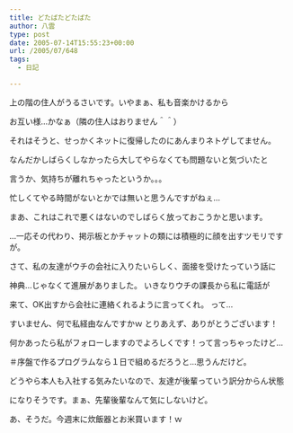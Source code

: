 ```yaml
---
title: どたばたどたばた
author: 八雲
type: post
date: 2005-07-14T15:55:23+00:00
url: /2005/07/648
tags:
  - 日記

---
```

上の階の住人がうるさいです。いやまぁ、私も音楽かけるから
  
お互い様…かなぁ（隣の住人はおりません＾＾）

それはそうと、せっかくネットに復帰したのにあんまりネトゲしてません。
  
なんだかしばらくしなかったら大してやらなくても問題ないと気づいたと
  
言うか、気持ちが離れちゃったというか。。。
  
忙しくてやる時間がないとかでは無いと思うんですがねぇ…
  
まあ、これはこれで悪くはないのでしばらく放っておこうかと思います。
  
…一応その代わり、掲示板とかチャットの類には積極的に顔を出すツモリですが。

さて、私の友達がウチの会社に入りたいらしく、面接を受けたっていう話に
  
神典…じゃなくて進展がありました。 いきなりウチの課長から私に電話が
  
来て、OK出すから会社に連絡くれるように言ってくれ。 って…
  
すいません、何で私経由なんですかｗ とりあえず、ありがとうございます！
  
何かあったら私がフォローしますのでよろしくです！って言っちゃったけど…
  
＃序盤で作るプログラムなら１日で組めるだろうと…思うんだけど。
  
どうやら本人も入社する気みたいなので、友達が後輩っていう訳分からん状態
  
になりそうです。まぁ、先輩後輩なんて気にしないけど。

あ、そうだ。今週末に炊飯器とお米買います！ｗ
